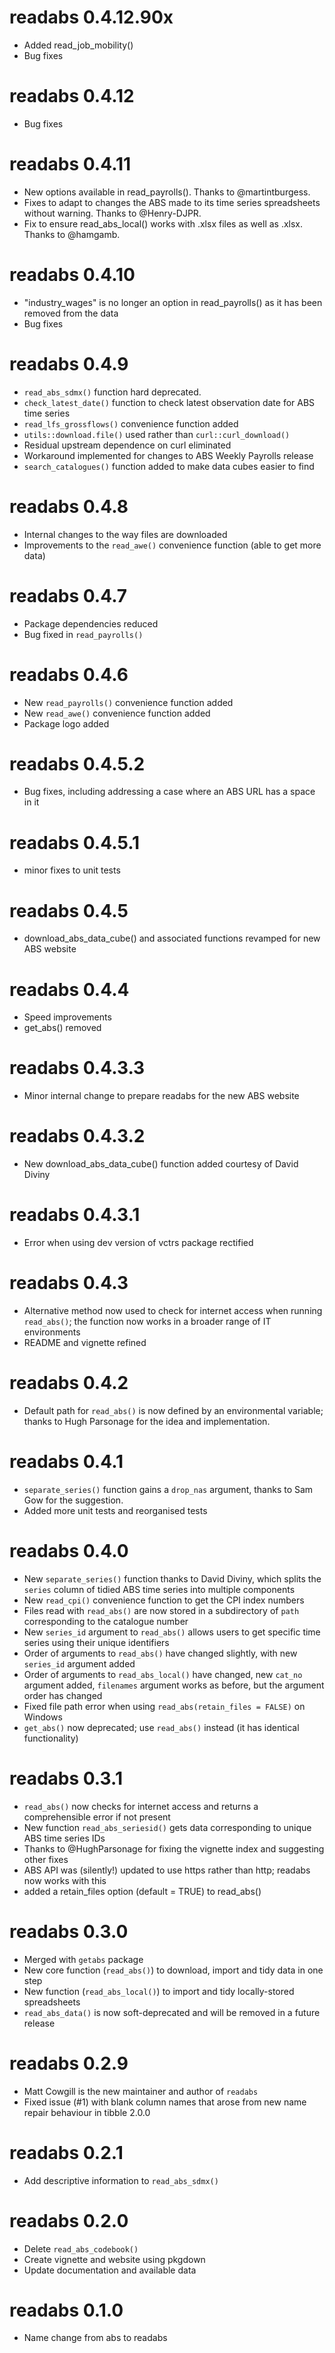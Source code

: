 # readabs 0.4.12.90x
* Added read_job_mobility()
* Bug fixes

# readabs 0.4.12
* Bug fixes

# readabs 0.4.11
* New options available in read_payrolls(). Thanks to @martintburgess.
* Fixes to adapt to changes the ABS made to its time series spreadsheets without warning. Thanks to @Henry-DJPR.
* Fix to ensure read_abs_local() works with .xlsx files as well as .xlsx. Thanks to @hamgamb.

# readabs 0.4.10
* "industry_wages" is no longer an option in read_payrolls() as it has been removed from the data
* Bug fixes

# readabs 0.4.9
* `read_abs_sdmx()` function hard deprecated.
* `check_latest_date()` function to check latest observation date for ABS time series
* `read_lfs_grossflows()` convenience function added
* `utils::download.file()` used rather than `curl::curl_download()`
* Residual upstream dependence on curl eliminated
* Workaround implemented for changes to ABS Weekly Payrolls release
* `search_catalogues()` function added to make data cubes easier to find

# readabs 0.4.8
* Internal changes to the way files are downloaded
* Improvements to the `read_awe()` convenience function (able to get more data)

# readabs 0.4.7
* Package dependencies reduced
* Bug fixed in `read_payrolls()`

# readabs 0.4.6
* New `read_payrolls()` convenience function added
* New `read_awe()` convenience function added
* Package logo added

# readabs 0.4.5.2
* Bug fixes, including addressing a case where an ABS URL has a space in it

# readabs 0.4.5.1
* minor fixes to unit tests

# readabs 0.4.5
* download_abs_data_cube() and associated functions revamped for new ABS website

# readabs 0.4.4
* Speed improvements
* get_abs() removed

# readabs 0.4.3.3
* Minor internal change to prepare readabs for the new ABS website

# readabs 0.4.3.2
* New download_abs_data_cube() function added courtesy of David Diviny

# readabs 0.4.3.1
* Error when using dev version of vctrs package rectified

# readabs 0.4.3
* Alternative method now used to check for internet access when running `read_abs()`; the function now works in a broader range of IT environments
* README and vignette refined

# readabs 0.4.2
* Default path for `read_abs()` is now defined by an environmental variable; thanks to Hugh Parsonage for the idea and implementation.

# readabs 0.4.1
* `separate_series()` function gains a `drop_nas` argument, thanks to Sam Gow for the suggestion.
* Added more unit tests and reorganised tests

# readabs 0.4.0
* New `separate_series()` function thanks to David Diviny, which splits the `series` column of tidied ABS time series into multiple components
* New `read_cpi()` convenience function to get the CPI index numbers
* Files read with `read_abs()` are now stored in a subdirectory of `path` corresponding to the catalogue number
* New `series_id` argument to `read_abs()` allows users to get specific time series using their unique identifiers
* Order of arguments to `read_abs()` have changed slightly, with new `series_id` argument added
* Order of arguments to `read_abs_local()` have changed, new `cat_no` argument added, `filenames` argument works as before, but the argument order has changed
* Fixed file path error when using `read_abs(retain_files = FALSE)` on Windows
* `get_abs()` now deprecated; use `read_abs()` instead (it has identical functionality)

# readabs 0.3.1
* `read_abs()` now checks for internet access and returns a comprehensible error if not present
* New function `read_abs_seriesid()` gets data corresponding to unique ABS time series IDs
* Thanks to @HughParsonage for fixing the vignette index and suggesting other fixes
* ABS API was (silently!) updated to use https rather than http; readabs now works with this
* added a retain_files option (default = TRUE) to read_abs()

# readabs 0.3.0
* Merged with `getabs` package
* New core function (`read_abs()`) to download, import and tidy data in one step
* New function (`read_abs_local()`) to import and tidy locally-stored spreadsheets
* `read_abs_data()` is now soft-deprecated and will be removed in a future release

# readabs 0.2.9
* Matt Cowgill is the new maintainer and author of `readabs`
* Fixed issue (#1) with blank column names that arose from new name repair behaviour in tibble 2.0.0

# readabs 0.2.1 
* Add descriptive information to `read_abs_sdmx()`

# readabs 0.2.0
* Delete `read_abs_codebook()`
* Create vignette and website using pkgdown
* Update documentation and available data

# readabs 0.1.0
* Name change from abs to readabs

